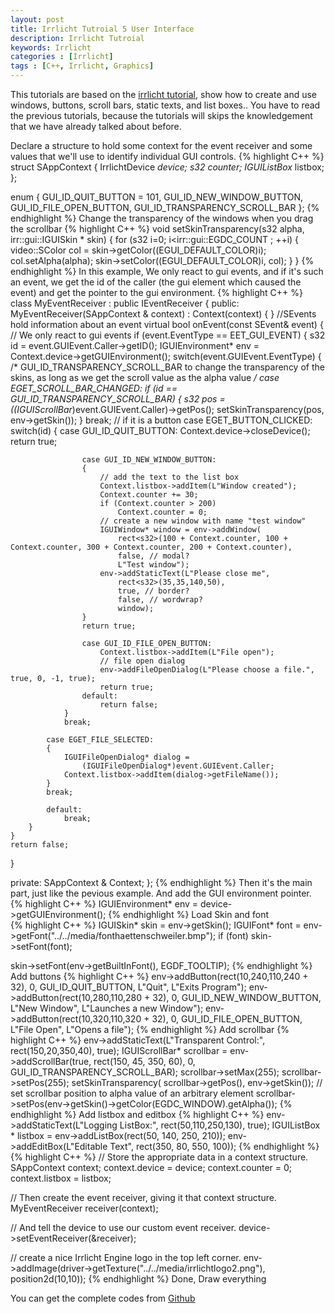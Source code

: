 ```yaml
---
layout: post
title: Irrlicht Tutroial 5 User Interface
description: Irrlicht Tutroial
keywords: Irrlicht
categories : [Irrlicht]
tags : [C++, Irrlicht, Graphics]
---
```


This tutorials are based on the [irrlicht tutorial](http://irrlicht.sourceforge.net/docu), show how to create and use windows, buttons, scroll bars, static texts, and list boxes.. You have to read the previous tutorials, because the tutorials will skips the knowledgement that we have already talked about before.

Declare a structure to hold some context for the event receiver and some values that we'll use to identify individual GUI controls.
{% highlight C++ %}
struct SAppContext
{
    IrrlichtDevice *device;
    s32             counter;
    IGUIListBox*    listbox;
};

enum
{
    GUI_ID_QUIT_BUTTON = 101,
    GUI_ID_NEW_WINDOW_BUTTON,
    GUI_ID_FILE_OPEN_BUTTON,
    GUI_ID_TRANSPARENCY_SCROLL_BAR
};
{% endhighlight %}
Change the transparency of the windows when you drag the scrollbar
{% highlight C++ %}
void setSkinTransparency(s32 alpha, irr::gui::IGUISkin * skin)
{
    for (s32 i=0; i<irr::gui::EGDC_COUNT ; ++i)
    {
        video::SColor col = skin->getColor((EGUI_DEFAULT_COLOR)i);
        col.setAlpha(alpha);
        skin->setColor((EGUI_DEFAULT_COLOR)i, col);
    }
}
{% endhighlight %}
In this example, We only react to gui events, and if it's such an event, we get the id of the caller (the gui element which caused the event) and get the pointer to the gui environment.
{% highlight C++ %}
class MyEventReceiver : public IEventReceiver
{
public:
MyEventReceiver(SAppContext & context) : Context(context) { }
//SEvents hold information about an event
virtual bool onEvent(const SEvent& event) {
	// We only react to gui events
	if (event.EventType == EET_GUI_EVENT) {
		s32 id = event.GUIEvent.Caller->getID();
		IGUIEnvironment* env = Context.device->getGUIEnvironment();
		switch(event.GUIEvent.EventType) {
			/* GUI_ID_TRANSPARENCY_SCROLL_BAR to change the transparency of the skins, as long as we get the scroll value as the alpha value */
			case EGET_SCROLL_BAR_CHANGED:
				if (id == GUI_ID_TRANSPARENCY_SCROLL_BAR)
				{
					s32 pos = ((IGUIScrollBar*)event.GUIEvent.Caller)->getPos();
					setSkinTransparency(pos, env->getSkin());
				}
				break;
			// if it is a button
			case EGET_BUTTON_CLICKED:
				switch(id) {
					case GUI_ID_QUIT_BUTTON:
						Context.device->closeDevice();
						return true;

					case GUI_ID_NEW_WINDOW_BUTTON:
					{
						// add the text to the list box
						Context.listbox->addItem(L"Window created"); 
						Context.counter += 30;
						if (Context.counter > 200)
							Context.counter = 0;
						// create a new window with name "test window"
						IGUIWindow* window = env->addWindow(
							rect<s32>(100 + Context.counter, 100 + Context.counter, 300 + Context.counter, 200 + Context.counter),
							false, // modal?
							L"Test window");
						env->addStaticText(L"Please close me",
							rect<s32>(35,35,140,50),
							true, // border?
							false, // wordwrap?
							window);
					}
					return true;

					case GUI_ID_FILE_OPEN_BUTTON:
						Context.listbox->addItem(L"File open");
						// file open dialog
						env->addFileOpenDialog(L"Please choose a file.", true, 0, -1, true);
						return true;
					default:
						return false;
				}
				break;

			case EGET_FILE_SELECTED:
			{
				IGUIFileOpenDialog* dialog =
					(IGUIFileOpenDialog*)event.GUIEvent.Caller;
				Context.listbox->addItem(dialog->getFileName());
			}
			break;

			default:
				break;
		}
	}
	return false;
}

private:
SAppContext & Context;
};
{% endhighlight %}
Then it's the main part, just like the pevious example. And add the GUI environment pointer.
{% highlight C++ %}
IGUIEnvironment* env = device->getGUIEnvironment();
{% endhighlight %}
Load Skin and font        
{% highlight C++ %}
	IGUISkin* skin = env->getSkin();
IGUIFont* font = env->getFont("../../media/fonthaettenschweiler.bmp");
if (font)
    skin->setFont(font);

skin->setFont(env->getBuiltInFont(), EGDF_TOOLTIP);
{% endhighlight %}
Add buttons
{% highlight C++ %}
env->addButton(rect<s32>(10,240,110,240 + 32), 0, GUI_ID_QUIT_BUTTON,
        L"Quit", L"Exits Program");
env->addButton(rect<s32>(10,280,110,280 + 32), 0, GUI_ID_NEW_WINDOW_BUTTON,
        L"New Window", L"Launches a new Window");
env->addButton(rect<s32>(10,320,110,320 + 32), 0, GUI_ID_FILE_OPEN_BUTTON,
        L"File Open", L"Opens a file");
{% endhighlight %}
Add scrollbar
{% highlight C++ %}
env->addStaticText(L"Transparent Control:", rect<s32>(150,20,350,40), true);
IGUIScrollBar* scrollbar = env->addScrollBar(true,
		rect<s32>(150, 45, 350, 60), 0, GUI_ID_TRANSPARENCY_SCROLL_BAR);
scrollbar->setMax(255);
scrollbar->setPos(255);
setSkinTransparency( scrollbar->getPos(), env->getSkin());
// set scrollbar position to alpha value of an arbitrary element
scrollbar->setPos(env->getSkin()->getColor(EGDC_WINDOW).getAlpha());
{% endhighlight %}
Add listbox and editbox
{% highlight C++ %}
env->addStaticText(L"Logging ListBox:", rect<s32>(50,110,250,130), true);
IGUIListBox * listbox = env->addListBox(rect<s32>(50, 140, 250, 210));
env->addEditBox(L"Editable Text", rect<s32>(350, 80, 550, 100));
{% endhighlight %}
{% highlight C++ %}
// Store the appropriate data in a context structure.
SAppContext context;
context.device = device;
context.counter = 0;
context.listbox = listbox;

// Then create the event receiver, giving it that context structure.
MyEventReceiver receiver(context);

// And tell the device to use our custom event receiver.
device->setEventReceiver(&receiver);


// create a nice Irrlicht Engine logo in the top left corner. 
env->addImage(driver->getTexture("../../media/irrlichtlogo2.png"),
		position2d<int>(10,10));
{% endhighlight %}
Done, Draw everything


You can get the complete codes from [Github](https://github.com/Shanshan-IC/DirectX-Irrlicht-Tutorial/tree/master/Irrlicht-examples/05.UserInterface)